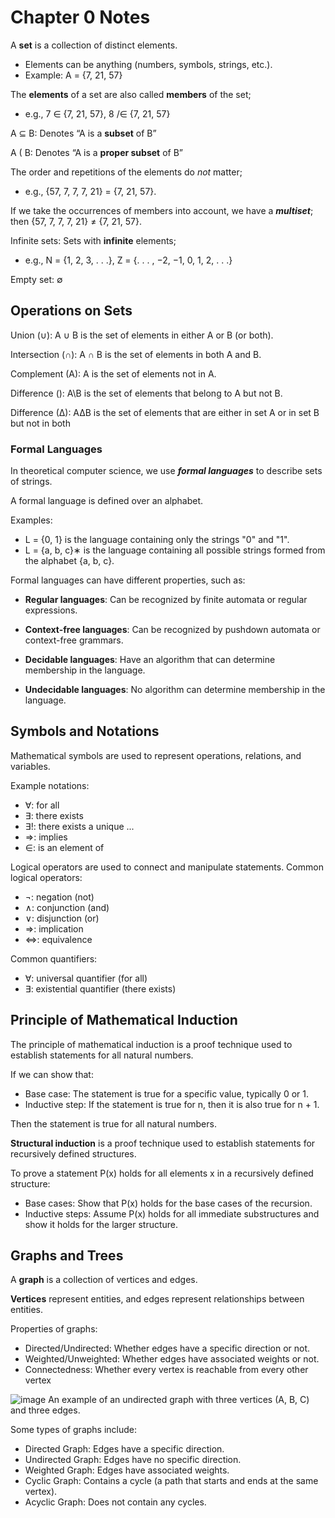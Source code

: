 # Chapter 0 Notes

A **set** is a collection of distinct elements.
 - Elements can be anything (numbers, symbols, strings, etc.).
 - Example: A = {7, 21, 57}

The **elements** of a set are also called **members** of the set;
- e.g., 7 ∈ {7, 21, 57}, 8 /∈ {7, 21, 57}

A ⊆ B: Denotes “A is a **subset** of B”

A ( B: Denotes “A is a **proper subset** of B”

The order and repetitions of the elements do *not* matter;
- e.g., {57, 7, 7, 7, 21} = {7, 21, 57}.

If we take the occurrences of members into account, we have a ***multiset***;
then {57, 7, 7, 7, 21} ≠ {7, 21, 57}.

Infinite sets: Sets with **infinite** elements;
- e.g., N = {1, 2, 3, . . .}, Z = {. . . , −2, −1, 0, 1, 2, . . .}

Empty set: ∅

## Operations on Sets
Union (∪): A ∪ B is the set of elements in either A or B (or both).

Intersection (∩): A ∩ B is the set of elements in both A and B.

Complement (A): A is the set of elements not in A.

Difference (\): A\B is the set of elements that belong to A but not B.

Difference (∆): A∆B is the set of elements that are either in set A or
in set B but not in both

### Formal Languages
In theoretical computer science, we use ***formal languages*** to describe sets of strings.

A formal language is defined over an alphabet.

Examples:
 - L = {0, 1} is the language containing only the strings "0" and "1".
 - L = {a, b, c}∗ is the language containing all possible strings formed from
the alphabet {a, b, c}.

Formal languages can have different properties, such as:

- **Regular languages**: Can be recognized by finite automata or regular
expressions.

- **Context-free languages**: Can be recognized by pushdown automata
or context-free grammars.

- **Decidable languages**: Have an algorithm that can determine
membership in the language.

- **Undecidable languages**: No algorithm can determine membership in
the language.

## Symbols and Notations
Mathematical symbols are used to represent operations, relations, and
variables.

Example notations:
- ∀: for all
- ∃: there exists
- ∃!: there exists a unique ...
- ⇒: implies
- ∈: is an element of

Logical operators are used to connect and manipulate statements.
Common logical operators:

- ¬: negation (not)
- ∧: conjunction (and)
- ∨: disjunction (or)
- ⇒: implication
- ⇔: equivalence

Common quantifiers:
- ∀: universal quantifier (for all)
- ∃: existential quantifier (there exists)

## Principle of Mathematical Induction

The principle of mathematical induction is a proof technique used to
establish statements for all natural numbers.

If we can show that:
- Base case: The statement is true for a specific value, typically 0 or 1.
- Inductive step: If the statement is true for n, then it is also true for n + 1.

Then the statement is true for all natural numbers.

**Structural induction** is a proof technique used to establish statements for
recursively defined structures.

To prove a statement P(x) holds for all elements x in a recursively defined
structure:

- Base cases: Show that P(x) holds for the base cases of the recursion.
- Inductive steps: Assume P(x) holds for all immediate substructures and show it holds for the larger structure.

## Graphs and Trees

A **graph** is a collection of vertices and edges.

**Vertices** represent entities, and edges represent relationships between
entities.

Properties of graphs:
- Directed/Undirected: Whether edges have a specific direction or not.
- Weighted/Unweighted: Whether edges have associated weights or
not.
- Connectedness: Whether every vertex is reachable from every other
vertex

![image](https://github.com/user-attachments/assets/876af5bf-2467-4648-b562-7f052cc25b53)
An example of an undirected graph with three vertices (A, B, C) and three
edges.

Some types of graphs include:

- Directed Graph: Edges have a specific direction.
- Undirected Graph: Edges have no specific direction.
- Weighted Graph: Edges have associated weights.
- Cyclic Graph: Contains a cycle (a path that starts and ends at the
same vertex).
- Acyclic Graph: Does not contain any cycles.




